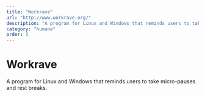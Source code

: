 ```yaml
---
title: "Workrave"
url: "http://www.workrave.org/"
description: "A program for Linux and Windows that reminds users to take micro-pauses and rest breaks."
category: "humane"
order: 5
---
```


# Workrave

A program for Linux and Windows that reminds users to take micro-pauses and rest breaks.
